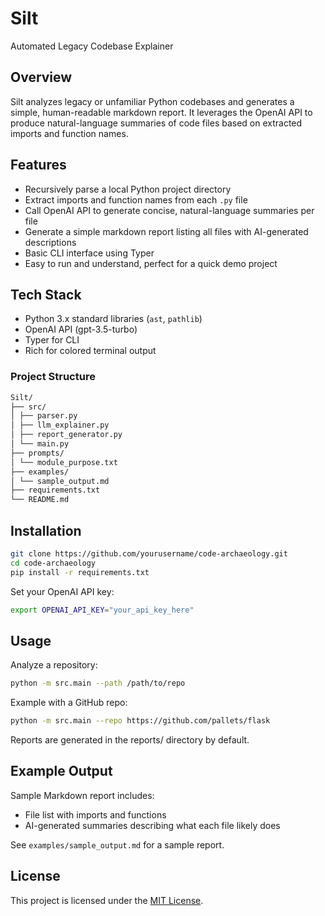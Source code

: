 # Silt

Automated Legacy Codebase Explainer

## Overview

Silt analyzes legacy or unfamiliar Python codebases and generates a simple, human-readable markdown report. It leverages the OpenAI API to produce natural-language summaries of code files based on extracted imports and function names.

## Features

- Recursively parse a local Python project directory
- Extract imports and function names from each `.py` file
- Call OpenAI API to generate concise, natural-language summaries per file
- Generate a simple markdown report listing all files with AI-generated descriptions
- Basic CLI interface using Typer
- Easy to run and understand, perfect for a quick demo project

## Tech Stack

- Python 3.x standard libraries (`ast`, `pathlib`)
- OpenAI API (gpt-3.5-turbo)
- Typer for CLI
- Rich for colored terminal output

### Project Structure
```bash
Silt/
├── src/
│ ├── parser.py
│ ├── llm_explainer.py
│ ├── report_generator.py
│ └── main.py
├── prompts/
│ └── module_purpose.txt
├── examples/
│ └── sample_output.md
├── requirements.txt
└── README.md
```


## Installation

```bash
git clone https://github.com/yourusername/code-archaeology.git
cd code-archaeology
pip install -r requirements.txt
```

Set your OpenAI API key:
```bash
export OPENAI_API_KEY="your_api_key_here"
```

## Usage

Analyze a repository:
```bash
python -m src.main --path /path/to/repo
```

Example with a GitHub repo:
```bash
python -m src.main --repo https://github.com/pallets/flask
```

Reports are generated in the reports/ directory by default.

## Example Output
Sample Markdown report includes:
- File list with imports and functions
- AI-generated summaries describing what each file likely does

See `examples/sample_output.md` for a sample report.

## License
This project is licensed under the [MIT License](./LICENSE).
